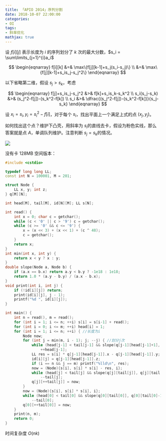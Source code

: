 ```yaml
---
title: 「APIO 2014」序列分割
date: 2018-10-07 22:00:00
categories:
- OI
tags:
- 斜率优化
mathjax: true
---
```


设 $f[i][j]$ 表示长度为 $i$ 的序列划分了 $k$ 次的最大分数，$s_i = \sum\limits_{j=1}^{i}a_i$

$$
\begin{eqnarray}
		f[i][k] &=& \max\{f[j][k-1]+s_j(s_i-s_j)\} \\
		&=& \max\{f[j][k-1]+s_is_j-s_j^2\}
	\end{eqnarray}
$$

以下省略第二维，假设 $s_j > s_k$，考虑

$$
\begin{eqnarray}
		f[j]+s_is_j-s_j^2 &>& f[k]+s_is_k-s_k^2 \\
		s_i(s_j-s_k) &>& (s_j^2-f[j])-(s_k^2-f[k]) \\
		s_i &>& \dfrac{(s_j^2-f[j])-(s_k^2-f[k])}{s_j-s_k}
	\end{eqnarray}
$$

设 $x_i = s_i, y_i = s_i^2-f[i]$，对于每个 $s_i$，找出平面上一个满足上式的点 $(x_j,y_j)$。

如何找出这个点？维护下凸壳，用斜率为 $s_i​$ 的直线去卡，假设为粉色实线，那么答案就是点 $A​$，单调队列维护。注意判断 $s_j=s_k​$ 的情况。

![](http://images.cnblogs.com/cnblogs_com/milky-w/1224598/o_B3675.png)

没有卡 128MB 空间版本：

```c++
#include <cstdio>

typedef long long LL;
const int N = 100001, M = 201;

struct Node {
    LL x, y; int z;
} q[M][N];

int head[M], tail[M], id[N][M]; LL s[N];

int read() {
    int x = 0; char c = getchar();
    while (c < '0' || c > '9') c = getchar();
    while (c >= '0' && c <= '9') {
        x = (x << 3) + (x << 1) + (c ^ 48);
        c = getchar();
    }
    return x;
}
int min(int x, int y) {
    return x < y ? x : y;
}
double slope(Node a, Node b) {
    if (a.x == b.x) return a.y < b.y ? -1e18 : 1e18;
    return 1.0 * (a.y - b.y) / (a.x - b.x);
}
void print(int i, int j) {
    if (!id[i][j]) return;
    print(id[i][j], j - 1);
    printf("%d ", id[i][j]);
}

int main() {
    int n = read(), m = read();
    for (int i = 1; i <= n; ++i) s[i] = s[i-1] + read();
    for (int i = 0; i <= m; ++i) head[i] = 1;
    for (int i = 1; i <= n; ++i) { //长度为i
        Node now;
        for (int j = min(m, i - 1); j; --j) { //划分j次
            while (head[j-1] < tail[j-1] && slope(q[j-1][head[j-1]+1], q[j-1][head[j-1]]) <= s[i])
                ++head[j-1];
            LL res = s[i] * q[j-1][head[j-1]].x - q[j-1][head[j-1]].y;
            id[i][j] = q[j-1][head[j-1]].z;
            if (i == n && j == m) printf("%lld\n", res);
            now = (Node){s[i], s[i] * s[i] - res, i};
            while (head[j] < tail[j] && slope(q[j][tail[j]], q[j][tail[j]-1]) >= slope(now, q[j][tail[j]]))
                --tail[j];
            q[j][++tail[j]] = now;
        }
        now = (Node){s[i], s[i] * s[i], i};
        while (head[0] < tail[0] && slope(q[0][tail[0]], q[0][tail[0]-1]) >= slope(now, q[0][tail[0]]))
            --tail[0];
        q[0][++tail[0]] = now;
    }
    print(n, m);
    return 0;
}
```

时间复杂度 $O(nk)$
